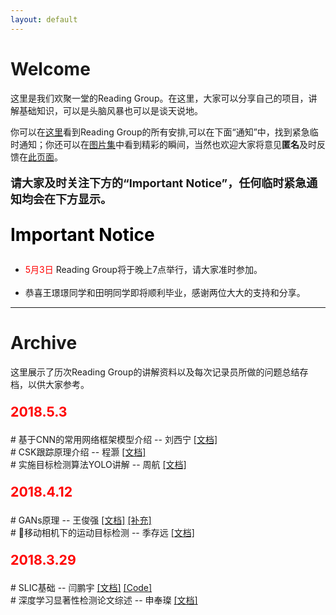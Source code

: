 ```yaml
---
layout: default
---
```



# Welcome

这里是我们欢聚一堂的Reading Group。在这里，大家可以分享自己的项目，讲解基础知识，可以是头脑风暴也可以是谈天说地。

你可以在[这里](notice)看到Reading Group的所有安排,可以在下面“通知”中，找到紧急临时通知；你还可以在[图片集](photo)中看到精彩的瞬间，当然也欢迎大家将意见**匿名**及时反馈在[此页面](feedback)。

<p style="font-size: 18px;">
<b>请大家及时关注下方的“Important Notice”，任何临时紧急通知均会在下方显示。</b>
</p>

<p style="font-size: 28px; color: black ">
<b>Important Notice</b>
</p>

<ul>
<li style="list-style-image: url(assets/img/new.jpg)"> <a style="color:red">5月3日</a> Reading Group将于晚上7点举行，请大家准时参加。</li>
<br>
<li style="list-style-image: url(assets/img/new.jpg)"> 恭喜王璟璟同学和田明同学即将顺利毕业，感谢两位大大的支持和分享。</li>
</ul>


---


# Archive
这里展示了历次Reading Group的讲解资料以及每次记录员所做的问题总结存档，以供大家参考。

<p style="font-size:16pt;color:black"> <b style="color:red">2018.5.3</b>
</p>

\# 基于CNN的常用网络框架模型介绍 -- 刘西宁 [[文档]](/assets/file/20180503/liuxining.pdf) <br>
\# CSK跟踪原理介绍 -- 程灏 [[文档]](/assets/file/20180503/chenghao.pdf) <br>
\# 实施目标检测算法YOLO讲解 -- 周航 [[文档]](/assets/file/20180503/zhouhang.pdf)

<p style="font-size:16pt;color:black"> <b style="color:red">2018.4.12</b>
</p>

\# GANs原理 -- 王俊强 [[文档]](/assets/file/20180412/wjq.pdf) [[补充]](/assets/file/20180412/additional) <br>
\# 移动相机下的运动目标检测 -- 季存远 [[文档]](/assets/file/20180412/jcy.pdf)


<p style="font-size:16pt;color:black"> <b style="color:red">2018.3.29</b>
</p>

\# SLIC基础 -- 闫鹏宇 [[文档]](/assets/file/20180329/ypy) [[Code]](/assets/file/20180329/ypy_code)<br>
\# 深度学习显著性检测论文综述 -- 申奉璨 [[文档]](/assets/file/20180329/sfc.pdf)


